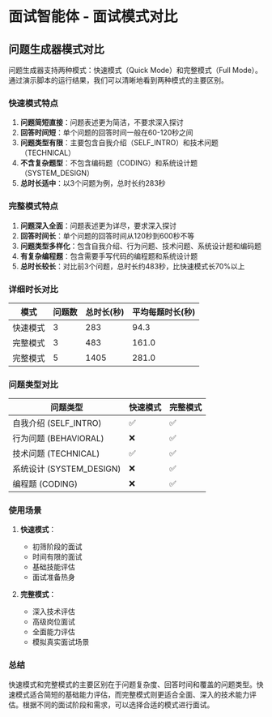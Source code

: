 # 面试智能体 - 面试模式对比

## 问题生成器模式对比

问题生成器支持两种模式：快速模式（Quick Mode）和完整模式（Full Mode）。通过演示脚本的运行结果，我们可以清晰地看到两种模式的主要区别。

### 快速模式特点

1. **问题简短直接**：问题表述更为简洁，不要求深入探讨
2. **回答时间短**：单个问题的回答时间一般在60-120秒之间
3. **问题类型有限**：主要包含自我介绍（SELF_INTRO）和技术问题（TECHNICAL）
4. **不含复杂题型**：不包含编码题（CODING）和系统设计题（SYSTEM_DESIGN）
5. **总时长适中**：以3个问题为例，总时长约283秒

### 完整模式特点

1. **问题深入全面**：问题表述更为详尽，要求深入探讨
2. **回答时间长**：单个问题的回答时间从120秒到600秒不等
3. **问题类型多样化**：包含自我介绍、行为问题、技术问题、系统设计题和编码题
4. **有复杂编程题**：包含需要手写代码的编程题和系统设计题
5. **总时长较长**：对比前3个问题，总时长约483秒，比快速模式长70%以上

### 详细时长对比

| 模式 | 问题数 | 总时长(秒) | 平均每题时长(秒) |
|------|--------|------------|------------------|
| 快速模式 | 3 | 283 | 94.3 |
| 完整模式 | 3 | 483 | 161.0 |
| 完整模式 | 5 | 1405 | 281.0 |

### 问题类型对比

| 问题类型 | 快速模式 | 完整模式 |
|----------|----------|----------|
| 自我介绍 (SELF_INTRO) | ✅ | ✅ |
| 行为问题 (BEHAVIORAL) | ❌ | ✅ |
| 技术问题 (TECHNICAL) | ✅ | ✅ |
| 系统设计 (SYSTEM_DESIGN) | ❌ | ✅ |
| 编程题 (CODING) | ❌ | ✅ |

### 使用场景

1. **快速模式**：
   - 初筛阶段的面试
   - 时间有限的面试
   - 基础技能评估
   - 面试准备热身

2. **完整模式**：
   - 深入技术评估
   - 高级岗位面试
   - 全面能力评估
   - 模拟真实面试场景

### 总结

快速模式和完整模式的主要区别在于问题复杂度、回答时间和覆盖的问题类型。快速模式适合简短的基础能力评估，而完整模式则更适合全面、深入的技术能力评估。根据不同的面试阶段和需求，可以选择合适的模式进行面试。 